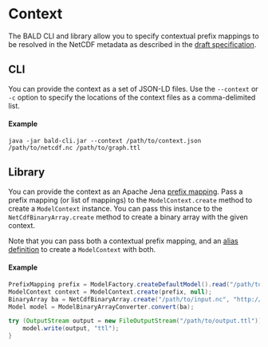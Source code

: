 # Context

The BALD CLI and library allow you to specify contextual prefix mappings to be resolved in the NetCDF metadata
as described in the [draft specification](http://docs.opengeospatial.org/DRAFTS/19-002.html#_externally_defined_prefixes).

## CLI 

You can provide the context as a set of JSON-LD files.
Use the `--context` or `-c` option to specify the locations of the context files
as a comma-delimited list.

#### Example
```
java -jar bald-cli.jar --context /path/to/context.json /path/to/netcdf.nc /path/to/graph.ttl
```

## Library

You can provide the context as an Apache Jena [prefix mapping](https://jena.apache.org/documentation/javadoc/jena/org/apache/jena/shared/PrefixMapping.html).
Pass a prefix mapping (or list of mappings) to the `ModelContext.create` method to create a `ModelContext` instance.
You can pass this instance to the `NetCdfBinaryArray.create` method to create a binary array with the given context.

Note that you can pass both a contextual prefix mapping, and an [alias definition](alias.md)
to create a `ModelContext` with both.

#### Example

```java
PrefixMapping prefix = ModelFactory.createDefaultModel().read("/path/to/context.json", "json-ld");
ModelContext context = ModelContext.create(prefix, null);
BinaryArray ba = NetCdfBinaryArray.create("/path/to/input.nc", "http://test.binary-array-ld.net/example", context);
Model model = ModelBinaryArrayConverter.convert(ba);

try (OutputStream output = new FileOutputStream("/path/to/output.ttl")) {
    model.write(output, "ttl");
}
```
